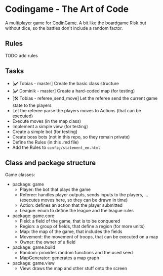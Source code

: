 # Codingame - The Art of Code

A multiplayer game for [CodinGame](https://www.codingame.com). A bit like the boardgame Risk but without dice, so the battles don't include a random factor.

## Rules

TODO add rules

## Tasks

- [:heavy_check_mark: Tobias - master] Create the basic class structure
- [:heavy_check_mark: Dominik - master] Create a hard-coded map (for testing)
- [:hammer_and_wrench: Tobias - referee_send_move] Let the referee send the current game state to the players
- Let the referee parse the players moves to Actions (that can be executed)
- Execute moves (in the map class)
- Implement a simple view (for testing)
- Create a simple bot (for testing)
- Create boss bots (not in this repo, so they remain private)
- Define the Rules (in this .md file)
- Add the Rules to `config/statement_en.html`

## Class and package structure

Game classes:
- package: game
  - Player: the bot that plays the game
  - Referee: handles player outputs, sends inputs to the players, ... (executes moves here, so they can be drawn in time)
  - Action: defines an action that the player submitted
  - League: enum to define the league and the league rules
- package: game.core
  - Field: a field of the game, that is to be conquered
  - Region: a group of fields, that define a region (for more units)
  - Map: the map of the game, that includes the fields
  - Movement: the movement of troops, that can be executed on a map
  - Owner: the owner of a field
- package: game.build
  - Random: provides random functions and the used seed
  - MapGenerator: generates a map graph
- package: game.view
  - View: draws the map and other stuff onto the screen
